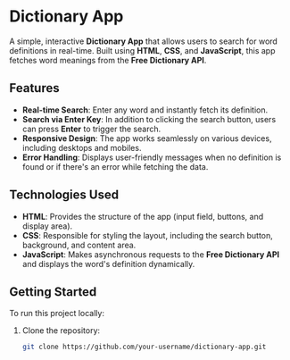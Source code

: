 # Dictionary App

A simple, interactive **Dictionary App** that allows users to search for word definitions in real-time. Built using **HTML**, **CSS**, and **JavaScript**, this app fetches word meanings from the **Free Dictionary API**.

## Features

- **Real-time Search**: Enter any word and instantly fetch its definition.
- **Search via Enter Key**: In addition to clicking the search button, users can press **Enter** to trigger the search.
- **Responsive Design**: The app works seamlessly on various devices, including desktops and mobiles.
- **Error Handling**: Displays user-friendly messages when no definition is found or if there's an error while fetching the data.

## Technologies Used

- **HTML**: Provides the structure of the app (input field, buttons, and display area).
- **CSS**: Responsible for styling the layout, including the search button, background, and content area.
- **JavaScript**: Makes asynchronous requests to the **Free Dictionary API** and displays the word's definition dynamically.

## Getting Started

To run this project locally:

1. Clone the repository:
   ```bash
   git clone https://github.com/your-username/dictionary-app.git
